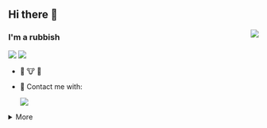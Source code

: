 ## Hi there 👋

<a href="#"><img align="right" src="https://github-readme-stats.vercel.app/api/?username=jeremisty99&show_icons=true&count_private=true&langs_count=3&locale=cn&theme=vue" /></a>


### I'm a rubbish

![](https://img.shields.io/badge/HEBUT-062C86?style=flat-square) ![](https://img.shields.io/badge/OUC-1D85CA?style=flat-square)
- 🤡 🐮 🐴
- 💬 Contact me with: 
  
  ![](https://img.shields.io/badge/865957991-EB1923?style=flat-square&logo=tencentqq&logoColor=000&labelColor=ecf0f1)

<details markdown='1'><summary>More</summary>

### 🔧 **Most Used Developing Tools&Platforms**

![](https://img.shields.io/badge/System-Windows11-0078d6?style=flat-square&logo=windows&logoColor=fff)
![](https://img.shields.io/badge/IDE-Visual%20Studio%20Code-007acc?style=flat-square&logo=visual-studio-code&logoColor=fff)
![](https://img.shields.io/badge/IDE-PyCharm-50b548?style=flat-square&logo=pycharm&logoColor=fff)

### 🌟 **My Skills**

![](https://img.shields.io/badge/-C++-f05032?style=flat-square&logo=C&logoColor=fff)
![](https://img.shields.io/badge/-Python-3776ab?style=flat-square&logo=Python&logoColor=fff)
![](https://img.shields.io/badge/-Java-007396?style=flat-square&logo=CoffeeScript&logoColor=fff)
![](https://img.shields.io/badge/-Vue-4fc08d?style=flat-square&logo=Vue.js&logoColor=fff)
![](https://img.shields.io/badge/-JavaScript-F7DF1E?style=flat-square&logo=JavaScript&logoColor=fff)


### 💰 **Most Yearning Tools**

![](https://img.shields.io/badge/-MacBook_Pro_36GB+1T-000000?style=flat-square&logo=Apple&logoColor=fff)

### ⏯️ **Next Plans**

- 🕰️ 毕业 开摆

</details>

